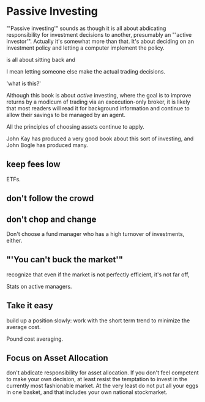 # Passive Investing

"'Passive investing'" sounds as though it is all about abdicating responsibility for investment decisions to another, presumably an "'active investor'". Actually it's somewhat more than that. It's about deciding on an investment policy and letting a computer implement the policy.

is all about sitting back and

I mean letting someone else make the actual trading decisions.

'what is this?'

Although this book is about _active_ investing, where the goal is to improve returns by a modicum of trading via an excecution-only broker, it is likely that most readers will read it for background information and continue to allow their savings to be managed by an agent.

All the principles of choosing assets continue to apply.

John Kay has produced a very good book about this sort of investing, and John Bogle has produced many.

## keep fees low

ETFs.

## don't follow the crowd

## don't chop and change

Don't choose a fund manager who has a high turnover of investments, either.

## "'You can't buck the market'"

recognize that even if the market is not perfectly efficient, it's not far off,

Stats on active managers.

## Take it easy

build up a position slowly: work with the short term trend to minimize the average cost.

Pound cost averaging.

## Focus on Asset Allocation

don't abdicate responsibility for asset allocation. If you don't feel competent to make your own decision, at least resist the temptation to invest in the currently most fashionable market. At the very least do not put all your eggs in one basket, and that includes your own national stockmarket.

